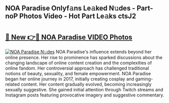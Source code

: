## NOA Paradise Onlyf𝚊ns Le𝚊ked N𝚞des - Part-noP Photos Video - Hot Part Le𝚊ks ctsJ2

# <h2><a href="http://ab55879.deff.icu/?id=NOA+Paradise">🔗 New 👉🔴 NOA Paradise VIDEO Photos</a></h2>

[![NOA Paradise N𝚞des](https://i.imgur.com/rIISA9y.gif)](http://ab55879.deff.icu/?id=NOA+Paradise)
NOA Paradise's influence extends beyond her online presence. Her rise to prominence has sparked discussions about the changing landscape of online content creation and the complexities of online fandom. Her controversial approach has challenged traditional notions of beauty, sexuality, and female empowerment. NOA Paradise began her online journey in 2017, initially creating cosplay and gaming-related content. Her content gradually evolved, becoming increasingly sexually suggestive. She gained initial attention through Twitch streams and Instagram posts featuring provocative imagery and suggestive commentary.
